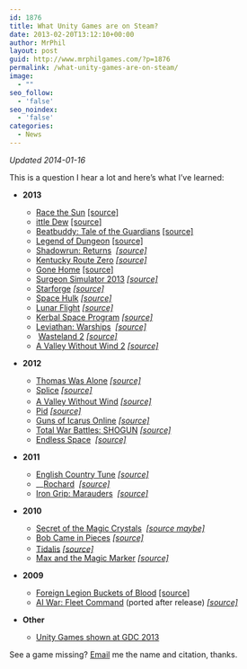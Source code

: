 ```yaml
---
id: 1876
title: What Unity Games are on Steam?
date: 2013-02-20T13:12:10+00:00
author: MrPhil
layout: post
guid: http://www.mrphilgames.com/?p=1876
permalink: /what-unity-games-are-on-steam/
image:
  - ""
seo_follow:
  - 'false'
seo_noindex:
  - 'false'
categories:
  - News
---
```

_Updated 2014-01-16_

This is a question I hear a lot and here&#8217;s what I&#8217;ve learned:

  * **2013** 
      * <a href="http://store.steampowered.com/app/253030/" target="_blank">Race the Sun</a> <a href="http://unity3d.com/gallery/made-with-unity/profiles/flippfly-race-the-sun" target="_blank">[source]</a>
      * [ittle Dew](http://store.steampowered.com/app/241320/) [[source]](http://unity3d.com/gallery/made-with-unity/profiles/ludosity-lttle-big-planet)
      * [Beatbuddy: Tale of the Guardians](http://store.steampowered.com/app/231040/) [[source]](http://unity3d.com/gallery/made-with-unity/game-list?field_platform_tid=329&field_genre_tid=All)
      * [Legend of Dungeon](http://store.steampowered.com/app/238280/) [[source]](http://unity3d.com/gallery/made-with-unity/profiles/legend-of-dungeon)
      * <a href="http://store.steampowered.com/app/234650/?snr=1_5_9__205" target="_blank">Shadowrun: Returns</a>  _<a href="http://www.shadowrun.com/forums/discussion/comment/52375#Comment_52375" target="_blank">[source]</a>_
      * <a href="http://store.steampowered.com/app/231200/?snr=1_5_9__205" target="_blank">Kentucky Route Zero</a> <a href="http://unity3d.com/gallery/made-with-unity/profiles/cardboardcomputer-kentuckyroutezero" target="_blank"><em>[source]</em></a>
      * <a href="http://store.steampowered.com/app/232430/" target="_blank">Gone Home</a> <a href="http://unity3d.com/gallery/made-with-unity/profiles/fullbright-company-gone-home" target="_blank">[source]</a>
      * [Surgeon Simulator 2013](http://store.steampowered.com/app/233720/?snr=1_5_9__205) [_[source]_](http://www.surgeonsimulator2013.com/)
      * [Starforge](http://store.steampowered.com/app/227680/?snr=1_5_9__205) [_[source]_](http://unity3d.com/gallery/made-with-unity/profiles/codehatch-starforge)
      * [Space Hulk](http://store.steampowered.com/app/242570/?snr=1_5_9__205) [_[source]_](http://unity3d.com/gallery/made-with-unity/profiles/full-control-space-hulk)
      * [Lunar Flight](http://store.steampowered.com/app/208600/?snr=1_5_9__205) _[[source]](http://forum.unity3d.com/threads/131616-Lunar-Flight-now-available-on-Steam!)_
      * [Kerbal Space Program](http://store.steampowered.com/app/220200/?snr=1_5_9__205) _[[source]](http://unity3d.com/gallery/made-with-unity/profiles/squad-kerbal-space-program)_
      * [Leviathan: Warships](http://store.steampowered.com/app/202270/?snr=1_5_9__205)  _[[source]](http://unity3d.com/gallery/made-with-unity/game-list?field_platform_tid=329&field_genre_tid=All)_
      *  [Wasteland 2](http://store.steampowered.com/app/240760/) _[[source]](http://unity3d.com/gallery/made-with-unity/game-list?field_platform_tid=329&field_genre_tid=All)_
      * <p style="display: inline !important;">
          <a href="http://store.steampowered.com/app/228320/?snr=1_5_9__205">A Valley Without Wind 2</a> <em><a href="http://www.gatheryourparty.com/articles/2012/05/04/interview-with-chris-park-ceo-of-arcen-games-and-creator-of-a-valley-without-wind/">[source]</a></em>
        </p>

  * **2012** 
      * [Thomas Was Alone](http://store.steampowered.com/app/220780/?snr=1_5_9__205) _[[source]](http://unity3d.com/gallery/made-with-unity/profiles/mikebithell-thomaswasalone)_
      * [Splice](http://store.steampowered.com/app/209790/?snr=1_5_9__205) _[[source]](http://unity3d.com/gallery/made-with-unity/profiles/cipherprime-splice)_
      * [A Valley Without Wind](http://store.steampowered.com/app/209330/?snr=1_5_9__205) _[[source]](http://www.gatheryourparty.com/articles/2012/05/04/interview-with-chris-park-ceo-of-arcen-games-and-creator-of-a-valley-without-wind/)_<sup><br /> </sup>
      * [Pid](http://store.steampowered.com/app/218740/?snr=1_5_9__205) _[[source]](http://unity3d.com/gallery/made-with-unity/profiles/mightanddelight-pid)_
      * [Guns of Icarus Online](http://store.steampowered.com/app/209080/?snr=1_5_9__205) _[[source]](http://unity3d.com/gallery/made-with-unity/profiles/musegames-guns-of-icarus)_
      * [Total War Battles: SHOGUN](http://store.steampowered.com/app/217060/?snr=1_5_9__205) _[[source]](http://unity3d.com/gallery/made-with-unity/profiles/creative-assembly-total-war)_
      * [Endless Space](http://store.steampowered.com/app/208140/?snr=1_5_9__205)  _[[source]](http://unity3d.com/gallery/made-with-unity/profiles/amplitudestudio-endless_space)_
  * ****2011**** 
      * [English Country Tune](http://store.steampowered.com/app/207570/?snr=1_5_9__205) _[[source]](http://indiegames.com/2012/02/road_to_the_igf_stephen_lavell.html)_
      * __[Rochard](http://store.steampowered.com/app/107800/?snr=1_5_9__205)  _[[source]](http://unity3d.com/gallery/made-with-unity/profiles/recoil-rochard)_
      * [Iron Grip: Marauders](http://store.steampowered.com/app/31740/?snr=1_5_9__205)  _[[source]](http://video.unity3d.com/video/4121247/iron-grip-marauders)_
  * **2010** 
      * <a href="http://store.steampowered.com/app/45100/?snr=1_5_9__205" target="_blank">Secret of the Magic Crystals</a>  <a href="http://www.giantbomb.com/secret-of-the-magic-crystals/3030-32609/" target="_blank"><em>[source maybe]</em></a>
      * <a href="http://store.steampowered.com/app/46000/?snr=1_5_9__205" target="_blank">Bob Came in Pieces</a> _[[source]](http://blogs.unity3d.com/2010/05/18/interview-with-muse-games/)_
      * [Tidalis](http://store.steampowered.com/app/40420/?snr=1_5_9__205) _[[source]](http://www.gatheryourparty.com/articles/2012/05/04/interview-with-chris-park-ceo-of-arcen-games-and-creator-of-a-valley-without-wind/)_<sup><br /> </sup>
      * [Max and the Magic Marker](http://store.steampowered.com/app/50820/?snr=1_5_9__205) _[[source]](http://blogs.unity3d.com/2010/05/18/interview-with-muse-games/)_
  * ****2009**** 
      * [Foreign Legion Buckets of Blood](http://store.steampowered.com/app/36000/?snr=1_5_9__205) [[source]](http://www.rockpapershotgun.com/2010/02/09/the-making-of-buckets-of-blood/)
      * <a href="http://store.steampowered.com/app/40400/?snr=1_5_9__205" rel="nofollow">AI War: Fleet Command</a> (ported after release) _[[source]](http://www.arcengames.com/forums/index.php?topic=8856.0)_
  * **Other** 
      * [Unity Games shown at GDC 2013](http://video.unity3d.com/video/7991757/unity-gdc-13-reel)

See a game missing? [Email](mailto:mrphil@mrphilgames.com) me the name and citation, thanks.